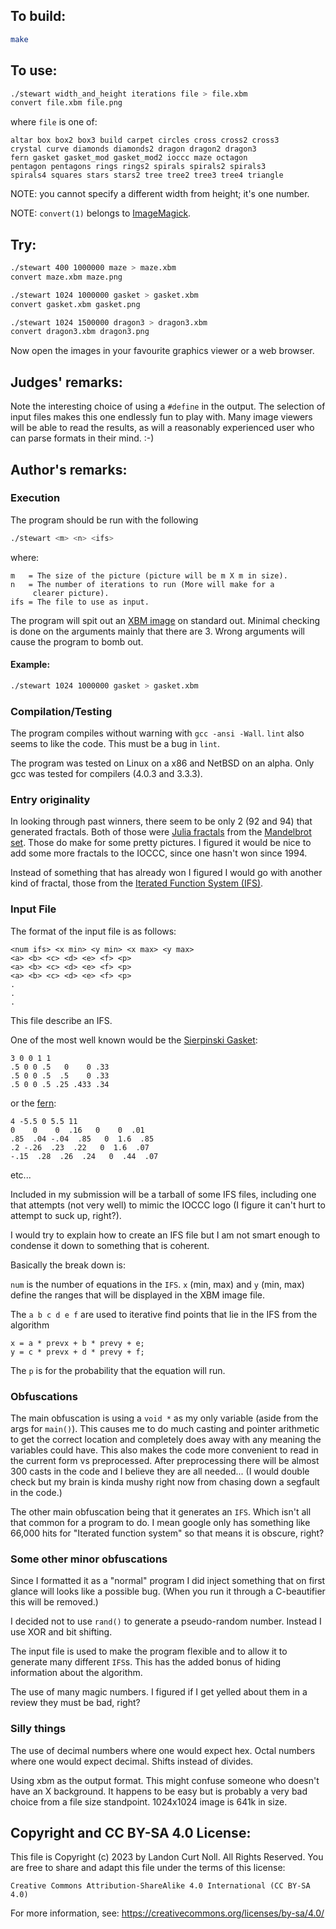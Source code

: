 ## To build:

```sh
make
```


## To use:

```sh
./stewart width_and_height iterations file > file.xbm
convert file.xbm file.png
```

where `file` is one of:

```
altar box box2 box3 build carpet circles cross cross2 cross3
crystal curve diamonds diamonds2 dragon dragon2 dragon3
fern gasket gasket_mod gasket_mod2 ioccc maze octagon
pentagon pentagons rings rings2 spirals spirals2 spirals3
spirals4 squares stars stars2 tree tree2 tree3 tree4 triangle
```

NOTE: you cannot specify a different width from height; it's one number.

NOTE: `convert(1)` belongs to [ImageMagick](https://imagemagick.org/index.php).


## Try:

```sh
./stewart 400 1000000 maze > maze.xbm
convert maze.xbm maze.png

./stewart 1024 1000000 gasket > gasket.xbm
convert gasket.xbm gasket.png

./stewart 1024 1500000 dragon3 > dragon3.xbm
convert dragon3.xbm dragon3.png
```

Now open the images in your favourite graphics viewer or a web browser.


## Judges' remarks:

Note the interesting choice of using a `#define` in the output.
The selection of input files makes this one endlessly fun to play
with.  Many image viewers will be able to read the results, as will
a reasonably experienced user who can parse formats in their mind.  :-)


## Author's remarks:

### Execution

The program should be run with the following

```sh
./stewart <m> <n> <ifs>
```

where:

```
m   = The size of the picture (picture will be m X m in size).
n   = The number of iterations to run (More will make for a
     clearer picture).
ifs = The file to use as input.
```

The program will spit out an [XBM image](https://en.wikipedia.org/wiki/X_BitMap)
on standard out.  Minimal checking is done on the arguments mainly that there
are 3.  Wrong arguments will cause the program to bomb out.

#### Example:

```sh
./stewart 1024 1000000 gasket > gasket.xbm
```

### Compilation/Testing

The program compiles without warning with `gcc -ansi -Wall`.
`lint` also seems to like the code.  This must be a bug in `lint`.

The program was tested on Linux on a x86 and NetBSD on an alpha.
Only gcc was tested for compilers (4.0.3 and 3.3.3).


### Entry originality

In looking through past winners, there seem to be only 2 (92 and 94) that
generated fractals.  Both of those were [Julia
fractals](https://en.wikipedia.org/wiki/Julia_set) from the [Mandelbrot
set](https://en.wikipedia.org/wiki/Mandelbrot_set). Those do make for some
pretty pictures.  I figured it would be nice to add some more fractals to the
IOCCC, since one hasn't won since 1994.

Instead of something that has already won I figured I would go with
another kind of fractal, those from the [Iterated Function System
(IFS)](https://en.wikipedia.org/wiki/Iterated_function_system).


### Input File

The format of the input file is as follows:

```
<num ifs> <x min> <y min> <x max> <y max>
<a> <b> <c> <d> <e> <f> <p>
<a> <b> <c> <d> <e> <f> <p>
<a> <b> <c> <d> <e> <f> <p>
.
.
.
```

This file describe an IFS.

One of the most well known would be the [Sierpinski Gasket](gasket):

```
3 0 0 1 1
.5 0 0 .5   0    0 .33
.5 0 0 .5  .5    0 .33
.5 0 0 .5 .25 .433 .34
```

or the [fern](fern):

```
4 -5.5 0 5.5 11
0    0    0  .16   0    0  .01
.85  .04 -.04  .85   0  1.6  .85
.2 -.26  .23  .22   0  1.6  .07
-.15  .28  .26  .24   0  .44  .07
```

etc...

Included in my submission will be a tarball of some IFS files,
including one that attempts (not very well) to mimic the IOCCC logo
(I figure it can't hurt to attempt to suck up, right?).

I would try to explain how to create an IFS file but I am not smart
enough to condense it down to something that is coherent.

Basically the break down is:

`num` is the number of equations in the `IFS`.
`x` (min, max) and `y` (min, max) define the ranges that will be displayed
in the XBM image file.

The `a b c d e f` are used to iterative find points that lie in the IFS
from the algorithm

```
x = a * prevx + b * prevy + e;
y = c * prevx + d * prevy + f;
```

The `p` is for the probability that the equation will run.


### Obfuscations

The main obfuscation is using a `void *` as my only variable (aside from
the args for `main()`).  This causes me to do much casting and pointer
arithmetic to get the correct location and completely does away with
any meaning the variables could have.  This also makes the code more
convenient to read in the current form vs preprocessed.  After
preprocessing there will be almost 300 casts in the code and I believe
they are all needed...  (I would double check but my brain is kinda
mushy right now from chasing down a segfault in the code.)

The other main obfuscation being that it generates an `IFS`.  Which isn't
all that common for a program to do.  I mean google only has something
like 66,000 hits for "Iterated function system" so that means it is
obscure, right?


### Some other minor obfuscations

Since I formatted it as a "normal" program I did inject something that
on first glance will looks like a possible bug.  (When you run it through
a C-beautifier this will be removed.)

I decided not to use `rand()` to generate a pseudo-random number.  Instead
I use XOR and bit shifting.

The input file is used to make the program flexible and to allow it to
generate many different `IFS`s.  This has the added bonus of hiding
information about the algorithm.

The use of many magic numbers.  I figured if I get yelled about them in
a review they must be bad, right?


### Silly things

The use of decimal numbers where one would expect hex.  Octal numbers
where one would expect decimal.  Shifts instead of divides.

Using xbm as the output format.  This might confuse someone who doesn't
have an X background.  It happens to be easy but is probably a very bad
choice from a file size standpoint.  1024x1024 image is 641k in size.


## Copyright and CC BY-SA 4.0 License:

This file is Copyright (c) 2023 by Landon Curt Noll.  All Rights Reserved.
You are free to share and adapt this file under the terms of this license:

    Creative Commons Attribution-ShareAlike 4.0 International (CC BY-SA 4.0)

For more information, see: https://creativecommons.org/licenses/by-sa/4.0/
